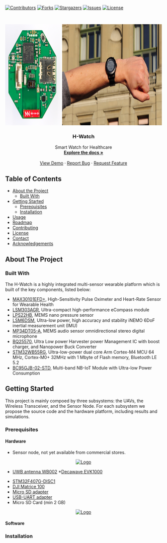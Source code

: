 <!--
*** Template source: https://github.com/othneildrew/Best-README-Template/blob/master/README.md
-->

<!-- PROJECT SHIELDS -->
<!--
*** I'm using markdown "reference style" links for readability.
*** Reference links are enclosed in brackets [ ] instead of parentheses ( ).
*** See the bottom of this document for the declaration of the reference variables
*** for contributors-url, forks-url, etc. This is an optional, concise syntax you may use.
*** https://www.markdownguide.org/basic-syntax/#reference-style-links
-->
[![Contributors][contributors-shield]][contributors-url]
[![Forks][forks-shield]][forks-url]
[![Stargazers][stars-shield]][stars-url]
[![Issues][issues-shield]][issues-url]
[![License][license-shield]][license-url]



<!-- PROJECT LOGO -->
<br />
<p align="center">
  <a href="https://github.com/ETH-PBL/H-Watch">
    <img src="img/abstract.png" alt="Logo" width="1269" height="325">
  </a>

  <h3 align="center">H-Watch</h3>

  <p align="center">
    Smart Watch for Healthcare
    <br />
    <a href="https://github.com/ETH-PBL/H-Watch"><strong>Explore the docs »</strong></a>
    <br />
    <br />
    <a href="https://www.youtube.com/watch?v=JSp1-hzvBWk">View Demo</a>
    ·
    <a href="https://github.com/ETH-PBL/H-Watch/issues">Report Bug</a>
    ·
    <a href="https://github.com/ETH-PBL/H-Watch/issues">Request Feature</a>
  </p>
</p>


<!-- TABLE OF CONTENTS -->
## Table of Contents

* [About the Project](#about-the-project)
  * [Built With](#built-with)
* [Getting Started](#getting-started)
  * [Prerequisites](#prerequisites)
  * [Installation](#installation)
* [Usage](#usage)
* [Roadmap](#roadmap)
* [Contributing](#contributing)
* [License](#license)
* [Contact](#contact)
* [Acknowledgements](#acknowledgements)



<!-- ABOUT THE PROJECT -->
## About The Project


### Built With
The H-Watch is a highly integrated multi-sensor wearable platform which is built of the key components, listed below: 

* [MAX30101EFD+][max301010_url],  High-Sensitivity Pulse Oximeter and Heart-Rate Sensor for Wearable Health
* [LSM303AGR][lsm303agr_url],     Ultra-compact high-performance eCompass module
* [LPS22HB][lps22hb_url],         MEMS nano pressure sensor
* [LSM6DSM][lsm6dsm_url],         Ultra-low power, high accuracy and stability iNEMO 6DoF inertial measurement unit (IMU)
* [MP34DT05-A][mp34dt05_url],     MEMS audio sensor omnidirectional stereo digital microphone
* [BQ25570][bq25570_url],         Ultra Low power Harvester power Management IC with boost charger, and Nanopower Buck Converter
* [STM32WB55RG][stm32wb55_url],   Ultra-low-power dual core Arm Cortex-M4 MCU 64 MHz, Cortex-M0+ 32MHz with 1 Mbyte of Flash memory, Bluetooth LE 5.2
* [BC95GJB-02-STD][bc95G_url],    Multi-band NB-IoT Module with Ultra-low Power Consumption



<!-- GETTING STARTED -->
## Getting Started

This project is mainly compoed by three subsystems: the UAVs, the Wireless Transceiver, and the Sensor Node. For each subsystem we propose the source code and the hardware platform, including results and simulations.

### Prerequisites

#### Hardware

* Sensor node, not yet available from commercial stores.

<p align="center">
  <a href="https://github.com/tommasopolonelli/SynthSense-WSN-UAV">
    <img src="img/sno.png" alt="Logo" width="1269" height="325">
  </a>
</p>

- [UWB antenna WB002](https://www.decawave.com/uwb-antennae-design-files/)
*[Decawave EVK1000](https://www.decawave.com/product/evk1000-evaluation-kit/)
* [STM32F407G-DISC1](https://www.st.com/en/evaluation-tools/stm32f4discovery.html)
* [DJI Matrice 100](https://www.dji.com/it/matrice100)
* [Micro SD adapter](https://www.digikey.it/product-detail/it/adafruit-industries-llc/254/1528-1462-ND/5761230)
* [USB-UART adapter](https://it.aliexpress.com/item/2024415412.html)
* Micro SD Card (min 2 GB)

<p align="center">
  <a href="https://github.com/tommasopolonelli/SynthSense-WSN-UAV">
    <img src="img/dji_EVK1000.jpg" alt="Logo" width="1269" height="1269">
  </a>
</p>



#### Software

### Installation









<!-- MARKDOWN LINKS & IMAGES -->
<!-- https://www.markdownguide.org/basic-syntax/#reference-style-links -->

[max301010_url]:    https://www.maximintegrated.com/en/products/interface/sensor-interface/MAX30101.html
[lsm303agr_url]:    https://www.st.com/en/mems-and-sensors/lsm303agr.html
[lps22hb_url]:      https://www.st.com/en/mems-and-sensors/lps22hb.html
[lsm6dsm_url]:      https://www.st.com/en/mems-and-sensors/lsm6dsm.html
[mp34dt05_url]:     https://www.st.com/en/mems-and-sensors/mp34dt05-a.html
[bq25570_url]:      https://www.ti.com/product/BQ25570
[stm32wb55_url]:    https://www.st.com/en/microcontrollers-microprocessors/stm32wb55rg.html
[bc95G_url]:        https://www.quectel.com/UploadFile/Product/Quectel_BC95-G_NB-IoT_Specification_V1.2.pdf


[contributors-shield]: https://img.shields.io/github/contributors/tommasopolonelli/SynthSense-WSN-UAV.svg?style=flat-square
[contributors-url]: https://github.com/tommasopolonelli/SynthSense-WSN-UAV/graphs/contributors
[forks-shield]: https://img.shields.io/github/forks/tommasopolonelli/SynthSense-WSN-UAV.svg?style=flat-square
[forks-url]: https://github.com/tommasopolonelli/SynthSense-WSN-UAV/network/members
[stars-shield]: https://img.shields.io/github/stars/tommasopolonelli/SynthSense-WSN-UAV.svg?style=flat-square
[stars-url]: https://github.com/tommasopolonelli/SynthSense-WSN-UAV/stargazers
[issues-shield]: https://img.shields.io/github/issues/tommasopolonelli/SynthSense-WSN-UAV.svg?style=flat-square
[issues-url]: https://github.com/tommasopolonelli/SynthSense-WSN-UAV/issues
[license-shield]: https://img.shields.io/github/license/tommasopolonelli/SynthSense-WSN-UAV.svg?style=flat-square
[license-url]: https://github.com/tommasopolonelli/SynthSense-WSN-UAV/blob/master/LICENSE
[product-screenshot]: images/screenshot.png
